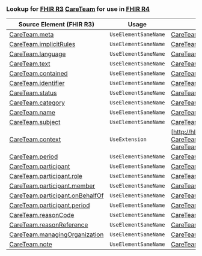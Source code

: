 ### Lookup for [FHIR R3](https://hl7.org/fhir/STU3/) [CareTeam](https://hl7.org/fhir/STU3/CareTeam.html) for use in [FHIR R4](https://hl7.org/fhir/R4/)

| Source Element (FHIR R3) | Usage | Target |
| -------------- | ----- | ------ |
| [CareTeam.meta](https://hl7.org/fhir/STU3/CareTeam.html#resource) | `UseElementSameName` | [CareTeam.meta](https://hl7.org/fhir/R4/CareTeam.html#resource) |
| [CareTeam.implicitRules](https://hl7.org/fhir/STU3/CareTeam.html#resource) | `UseElementSameName` | [CareTeam.implicitRules](https://hl7.org/fhir/R4/CareTeam.html#resource) |
| [CareTeam.language](https://hl7.org/fhir/STU3/CareTeam.html#resource) | `UseElementSameName` | [CareTeam.language](https://hl7.org/fhir/R4/CareTeam.html#resource) |
| [CareTeam.text](https://hl7.org/fhir/STU3/CareTeam.html#resource) | `UseElementSameName` | [CareTeam.text](https://hl7.org/fhir/R4/CareTeam.html#resource) |
| [CareTeam.contained](https://hl7.org/fhir/STU3/CareTeam.html#resource) | `UseElementSameName` | [CareTeam.contained](https://hl7.org/fhir/R4/CareTeam.html#resource) |
| [CareTeam.identifier](https://hl7.org/fhir/STU3/CareTeam.html#resource) | `UseElementSameName` | [CareTeam.identifier](https://hl7.org/fhir/R4/CareTeam.html#resource) |
| [CareTeam.status](https://hl7.org/fhir/STU3/CareTeam.html#resource) | `UseElementSameName` | [CareTeam.status](https://hl7.org/fhir/R4/CareTeam.html#resource) |
| [CareTeam.category](https://hl7.org/fhir/STU3/CareTeam.html#resource) | `UseElementSameName` | [CareTeam.category](https://hl7.org/fhir/R4/CareTeam.html#resource) |
| [CareTeam.name](https://hl7.org/fhir/STU3/CareTeam.html#resource) | `UseElementSameName` | [CareTeam.name](https://hl7.org/fhir/R4/CareTeam.html#resource) |
| [CareTeam.subject](https://hl7.org/fhir/STU3/CareTeam.html#resource) | `UseElementSameName` | [CareTeam.subject](https://hl7.org/fhir/R4/CareTeam.html#resource) |
| [CareTeam.context](https://hl7.org/fhir/STU3/CareTeam.html#resource) | `UseExtension` | [http://hl7.org/fhir/3.0/StructureDefinition/extension-CareTeam.context](StructureDefinition-ext-R3-CareTeam.context.html) |
| [CareTeam.period](https://hl7.org/fhir/STU3/CareTeam.html#resource) | `UseElementSameName` | [CareTeam.period](https://hl7.org/fhir/R4/CareTeam.html#resource) |
| [CareTeam.participant](https://hl7.org/fhir/STU3/CareTeam.html#resource) | `UseElementSameName` | [CareTeam.participant](https://hl7.org/fhir/R4/CareTeam.html#resource) |
| [CareTeam.participant.role](https://hl7.org/fhir/STU3/CareTeam.html#resource) | `UseElementSameName` | [CareTeam.participant.role](https://hl7.org/fhir/R4/CareTeam.html#resource) |
| [CareTeam.participant.member](https://hl7.org/fhir/STU3/CareTeam.html#resource) | `UseElementSameName` | [CareTeam.participant.member](https://hl7.org/fhir/R4/CareTeam.html#resource) |
| [CareTeam.participant.onBehalfOf](https://hl7.org/fhir/STU3/CareTeam.html#resource) | `UseElementSameName` | [CareTeam.participant.onBehalfOf](https://hl7.org/fhir/R4/CareTeam.html#resource) |
| [CareTeam.participant.period](https://hl7.org/fhir/STU3/CareTeam.html#resource) | `UseElementSameName` | [CareTeam.participant.period](https://hl7.org/fhir/R4/CareTeam.html#resource) |
| [CareTeam.reasonCode](https://hl7.org/fhir/STU3/CareTeam.html#resource) | `UseElementSameName` | [CareTeam.reasonCode](https://hl7.org/fhir/R4/CareTeam.html#resource) |
| [CareTeam.reasonReference](https://hl7.org/fhir/STU3/CareTeam.html#resource) | `UseElementSameName` | [CareTeam.reasonReference](https://hl7.org/fhir/R4/CareTeam.html#resource) |
| [CareTeam.managingOrganization](https://hl7.org/fhir/STU3/CareTeam.html#resource) | `UseElementSameName` | [CareTeam.managingOrganization](https://hl7.org/fhir/R4/CareTeam.html#resource) |
| [CareTeam.note](https://hl7.org/fhir/STU3/CareTeam.html#resource) | `UseElementSameName` | [CareTeam.note](https://hl7.org/fhir/R4/CareTeam.html#resource) |

